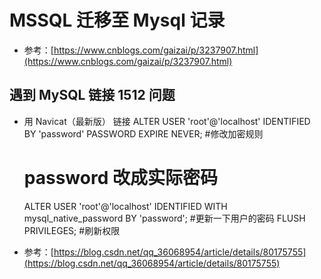 # MSSQL 迁移至 Mysql 记录

* 参考：[https://www.cnblogs.com/gaizai/p/3237907.html](https://www.cnblogs.com/gaizai/p/3237907.html)

## 遇到 MySQL 链接 1512 问题
  
* 用 Navicat（最新版） 链接
    ALTER USER 'root'@'localhost' IDENTIFIED BY 'password' PASSWORD EXPIRE NEVER; #修改加密规则 
    # password 改成实际密码
    ALTER USER 'root'@'localhost' IDENTIFIED WITH mysql_native_password BY 'password'; #更新一下用户的密码
    FLUSH PRIVILEGES; #刷新权限
    
* 参考：[https://blog.csdn.net/qq_36068954/article/details/80175755](https://blog.csdn.net/qq_36068954/article/details/80175755)
